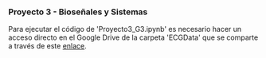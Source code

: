 <h3><b>Proyecto 3 - Bioseñales y Sistemas</b></h3>

Para ejecutar el código de 'Proyecto3_G3.ipynb' es necesario hacer un acceso directo en el Google Drive de la carpeta 'ECGData' que se comparte a través de este <a href="https://drive.google.com/drive/folders/14nA10L2YhGiYwo7ATkJ4H9eKAaI_80dr?usp=sharing">enlace</a>.
